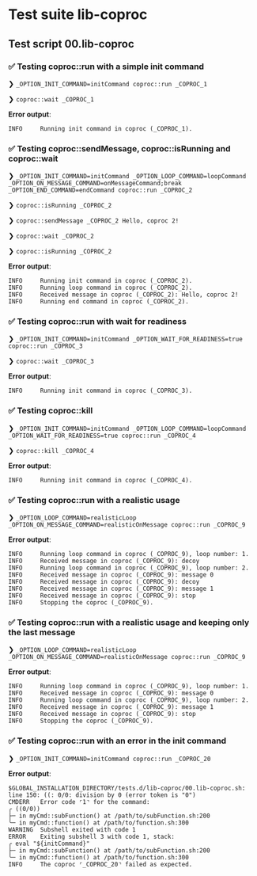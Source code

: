 # Test suite lib-coproc

## Test script 00.lib-coproc

### ✅ Testing coproc::run with a simple init command

❯ `_OPTION_INIT_COMMAND=initCommand coproc::run _COPROC_1`

❯ `coproc::wait _COPROC_1`

**Error output**:

```text
INFO     Running init command in coproc (_COPROC_1).
```

### ✅ Testing coproc::sendMessage, coproc::isRunning and coproc::wait

❯ `_OPTION_INIT_COMMAND=initCommand _OPTION_LOOP_COMMAND=loopCommand _OPTION_ON_MESSAGE_COMMAND=onMessageCommand;break _OPTION_END_COMMAND=endCommand coproc::run _COPROC_2`

❯ `coproc::isRunning _COPROC_2`

❯ `coproc::sendMessage _COPROC_2 Hello, coproc 2!`

❯ `coproc::wait _COPROC_2`

❯ `coproc::isRunning _COPROC_2`

**Error output**:

```text
INFO     Running init command in coproc (_COPROC_2).
INFO     Running loop command in coproc (_COPROC_2).
INFO     Received message in coproc (_COPROC_2): Hello, coproc 2!
INFO     Running end command in coproc (_COPROC_2).
```

### ✅ Testing coproc::run with wait for readiness

❯ `_OPTION_INIT_COMMAND=initCommand _OPTION_WAIT_FOR_READINESS=true coproc::run _COPROC_3`

❯ `coproc::wait _COPROC_3`

**Error output**:

```text
INFO     Running init command in coproc (_COPROC_3).
```

### ✅ Testing coproc::kill

❯ `_OPTION_INIT_COMMAND=initCommand _OPTION_LOOP_COMMAND=loopCommand _OPTION_WAIT_FOR_READINESS=true coproc::run _COPROC_4`

❯ `coproc::kill _COPROC_4`

**Error output**:

```text
INFO     Running init command in coproc (_COPROC_4).
```

### ✅ Testing coproc::run with a realistic usage

❯ `_OPTION_LOOP_COMMAND=realisticLoop _OPTION_ON_MESSAGE_COMMAND=realisticOnMessage coproc::run _COPROC_9`

**Error output**:

```text
INFO     Running loop command in coproc (_COPROC_9), loop number: 1.
INFO     Received message in coproc (_COPROC_9): decoy
INFO     Running loop command in coproc (_COPROC_9), loop number: 2.
INFO     Received message in coproc (_COPROC_9): message 0
INFO     Received message in coproc (_COPROC_9): decoy
INFO     Received message in coproc (_COPROC_9): message 1
INFO     Received message in coproc (_COPROC_9): stop
INFO     Stopping the coproc (_COPROC_9).
```

### ✅ Testing coproc::run with a realistic usage and keeping only the last message

❯ `_OPTION_LOOP_COMMAND=realisticLoop _OPTION_ON_MESSAGE_COMMAND=realisticOnMessage coproc::run _COPROC_9`

**Error output**:

```text
INFO     Running loop command in coproc (_COPROC_9), loop number: 1.
INFO     Received message in coproc (_COPROC_9): message 0
INFO     Running loop command in coproc (_COPROC_9), loop number: 2.
INFO     Received message in coproc (_COPROC_9): message 1
INFO     Received message in coproc (_COPROC_9): stop
INFO     Stopping the coproc (_COPROC_9).
```

### ✅ Testing coproc::run with an error in the init command

❯ `_OPTION_INIT_COMMAND=initCommand coproc::run _COPROC_20`

**Error output**:

```text
$GLOBAL_INSTALLATION_DIRECTORY/tests.d/lib-coproc/00.lib-coproc.sh: line 150: ((: 0/0: division by 0 (error token is "0")
CMDERR   Error code ⌜1⌝ for the command:
╭ ((0/0))
├─ in myCmd::subFunction() at /path/to/subFunction.sh:200
╰─ in myCmd::function() at /path/to/function.sh:300
WARNING  Subshell exited with code 1
ERROR    Exiting subshell 3 with code 1, stack:
╭ eval "${initCommand}"
├─ in myCmd::subFunction() at /path/to/subFunction.sh:200
╰─ in myCmd::function() at /path/to/function.sh:300
INFO     The coproc ⌜_COPROC_20⌝ failed as expected.
```

